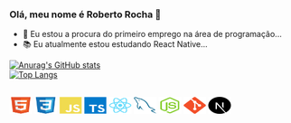 ### Olá, meu nome é Roberto Rocha 👋

- 👔 Eu estou a procura do primeiro emprego na área de programação...
- 📚 Eu atualmente estou estudando React Native...

[![Anurag's GitHub stats](https://github-readme-stats.vercel.app/api?username=RobertoDRS&theme=transparent&show_icons=true&locale=pt-br&title_color=1E90FF&text_color=808080&icon_color=4169E1&card_width=700px)](https://github.com/anuraghazra/github-readme-stats)
<br>
[![Top Langs](https://github-readme-stats.vercel.app/api/top-langs/?username=RobertoDRS&theme=transparent&show_icons=true&locale=pt-br&title_color=1E90FF&text_color=808080&icon_color=4169E1&card_width=700px)](https://github.com/anuraghazra/github-readmestats)


<div style="display: inline_block"><br>
  <img align="center" alt="Rob-HTML" height="30" width="40" src="https://raw.githubusercontent.com/devicons/devicon/master/icons/html5/html5-original.svg">
  <img align="center" alt="Rob-CSS" height="30" width="40" src="https://raw.githubusercontent.com/devicons/devicon/master/icons/css3/css3-original.svg">
  <img align="center" alt="Rob-Js" height="30" width="40" src="https://raw.githubusercontent.com/devicons/devicon/master/icons/javascript/javascript-plain.svg">
  <img align="center" alt="Rob-React" height="30" width="40" src="https://raw.githubusercontent.com/devicons/devicon/master/icons/typescript/typescript-original.svg">
  <img align="center" alt="Rob-React" height="30" width="40" src="https://raw.githubusercontent.com/devicons/devicon/master/icons/react/react-original.svg">
  <img align="center" alt="Rob-React" height="30" width="40" src="https://raw.githubusercontent.com/devicons/devicon/master/icons/mysql/mysql-original.svg">
  <img align="center" alt="Rob-React" height="30" width="40" src="https://raw.githubusercontent.com/devicons/devicon/master/icons/nodejs/nodejs-original.svg">
  <img align="center" alt="Rob-React" height="30" width="40" src="https://raw.githubusercontent.com/devicons/devicon/master/icons/git/git-original.svg">
  <img align="center" alt="Rob-React" height="30" width="40" src="https://raw.githubusercontent.com/devicons/devicon/master/icons/nextjs/nextjs-original.svg">
</div>

